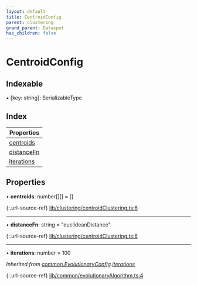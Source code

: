 ```yaml
---
layout: default
title: CentroidConfig
parent: clustering
grand_parent: Dataspot
has_children: false
---
```


# CentroidConfig

## Indexable

▪ [key: string]: SerializableType

## Index

| Properties |
|-----------|
| [centroids](#centroids) |
| [distanceFn](#distancefn) |
| [iterations](#iterations) |

## Properties

•  **centroids**: number[][] = []

{:.url-source-ref}
[lib/clustering/centroidClustering.ts:6](https://github.com/ascentcore/dataspot/blob/2fb173c/lib/clustering/centroidClustering.ts#L6)

___

•  **distanceFn**: string = "euclideanDistance"

{:.url-source-ref}
[lib/clustering/centroidClustering.ts:8](https://github.com/ascentcore/dataspot/blob/2fb173c/lib/clustering/centroidClustering.ts#L8)

___

•  **iterations**: number = 100

*Inherited from [common.EvolutionaryConfig](../common_evolutionaryconfig).[iterations](../common_evolutionaryconfig#iterations)*

{:.url-source-ref}
[lib/common/evolutionaryAlgorithm.ts:4](https://github.com/ascentcore/dataspot/blob/2fb173c/lib/common/evolutionaryAlgorithm.ts#L4)

